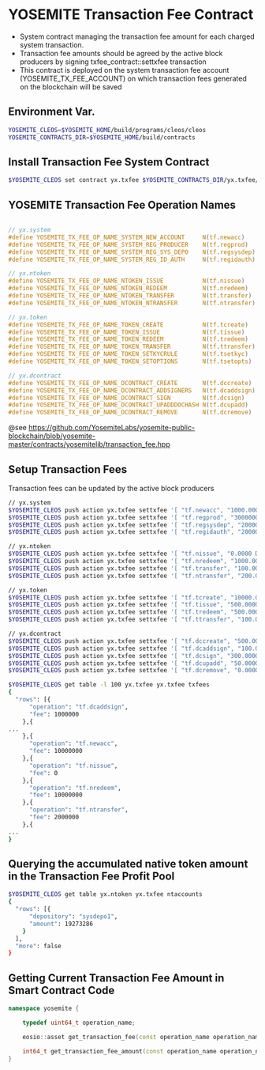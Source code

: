 YOSEMITE Transaction Fee Contract
===

* System contract managing the transaction fee amount for each charged system transaction.
* Transaction fee amounts should be agreed by the active block producers by signing txfee_contract::settxfee transaction
* This contract is deployed on the system transaction fee account (YOSEMITE_TX_FEE_ACCOUNT) on which transaction fees generated on the blockchain will be saved

Environment Var.
---

```bash
YOSEMITE_CLEOS=$YOSEMITE_HOME/build/programs/cleos/cleos
YOSEMITE_CONTRACTS_DIR=$YOSEMITE_HOME/build/contracts
```

Install Transaction Fee System Contract
---
```bash
$YOSEMITE_CLEOS set contract yx.txfee $YOSEMITE_CONTRACTS_DIR/yx.txfee/ -p yx.txfee@active
```

YOSEMITE Transaction Fee Operation Names
---

```c

// yx.system
#define YOSEMITE_TX_FEE_OP_NAME_SYSTEM_NEW_ACCOUNT     N(tf.newacc)
#define YOSEMITE_TX_FEE_OP_NAME_SYSTEM_REG_PRODUCER    N(tf.regprod)
#define YOSEMITE_TX_FEE_OP_NAME_SYSTEM_REG_SYS_DEPO    N(tf.regsysdep)
#define YOSEMITE_TX_FEE_OP_NAME_SYSTEM_REG_ID_AUTH     N(tf.regidauth)

// yx.ntoken
#define YOSEMITE_TX_FEE_OP_NAME_NTOKEN_ISSUE           N(tf.nissue)
#define YOSEMITE_TX_FEE_OP_NAME_NTOKEN_REDEEM          N(tf.nredeem)
#define YOSEMITE_TX_FEE_OP_NAME_NTOKEN_TRANSFER        N(tf.transfer)  // = wptransfer
#define YOSEMITE_TX_FEE_OP_NAME_NTOKEN_NTRANSFER       N(tf.ntransfer) // = wpntransfer

// yx.token
#define YOSEMITE_TX_FEE_OP_NAME_TOKEN_CREATE           N(tf.tcreate)
#define YOSEMITE_TX_FEE_OP_NAME_TOKEN_ISSUE            N(tf.tissue)
#define YOSEMITE_TX_FEE_OP_NAME_TOKEN_REDEEM           N(tf.tredeem)
#define YOSEMITE_TX_FEE_OP_NAME_TOKEN_TRANSFER         N(tf.ttransfer)  // = wptransfer
#define YOSEMITE_TX_FEE_OP_NAME_TOKEN_SETKYCRULE       N(tf.tsetkyc)
#define YOSEMITE_TX_FEE_OP_NAME_TOKEN_SETOPTIONS       N(tf.tsetopts)

// yx.dcontract
#define YOSEMITE_TX_FEE_OP_NAME_DCONTRACT_CREATE       N(tf.dccreate)
#define YOSEMITE_TX_FEE_OP_NAME_DCONTRACT_ADDSIGNERS   N(tf.dcaddsign)
#define YOSEMITE_TX_FEE_OP_NAME_DCONTRACT_SIGN         N(tf.dcsign)
#define YOSEMITE_TX_FEE_OP_NAME_DCONTRACT_UPADDDOCHASH N(tf.dcupadd)
#define YOSEMITE_TX_FEE_OP_NAME_DCONTRACT_REMOVE       N(tf.dcremove)

```

@see https://github.com/YosemiteLabs/yosemite-public-blockchain/blob/yosemite-master/contracts/yosemitelib/transaction_fee.hpp

Setup Transaction Fees
---

Transaction fees can be updated by the active block producers

```bash
// yx.system
$YOSEMITE_CLEOS push action yx.txfee settxfee '[ "tf.newacc", "1000.0000 DKRW" ]' -p yosemite@active
$YOSEMITE_CLEOS push action yx.txfee settxfee '[ "tf.regprod", "3000000.0000 DKRW" ]' -p yosemite@active
$YOSEMITE_CLEOS push action yx.txfee settxfee '[ "tf.regsysdep", "2000000.0000 DKRW" ]' -p yosemite@active
$YOSEMITE_CLEOS push action yx.txfee settxfee '[ "tf.regidauth", "2000000.0000 DKRW" ]' -p yosemite@active

// yx.ntoken
$YOSEMITE_CLEOS push action yx.txfee settxfee '[ "tf.nissue", "0.0000 DKRW" ]' -p yosemite@active
$YOSEMITE_CLEOS push action yx.txfee settxfee '[ "tf.nredeem", "1000.0000 DKRW" ]' -p yosemite@active
$YOSEMITE_CLEOS push action yx.txfee settxfee '[ "tf.transfer", "100.0000 DKRW" ]' -p yosemite@active
$YOSEMITE_CLEOS push action yx.txfee settxfee '[ "tf.ntransfer", "200.0000 DKRW" ]' -p yosemite@active

// yx.token
$YOSEMITE_CLEOS push action yx.txfee settxfee '[ "tf.tcreate", "10000.0000 DKRW" ]' -p yosemite@active
$YOSEMITE_CLEOS push action yx.txfee settxfee '[ "tf.tissue", "500.0000 DKRW" ]' -p yosemite@active
$YOSEMITE_CLEOS push action yx.txfee settxfee '[ "tf.tredeem", "500.0000 DKRW" ]' -p yosemite@active
$YOSEMITE_CLEOS push action yx.txfee settxfee '[ "tf.ttransfer", "100.0000 DKRW" ]' -p yosemite@active

// yx.dcontract
$YOSEMITE_CLEOS push action yx.txfee settxfee '[ "tf.dccreate", "500.0000 DKRW" ]' -p yosemite@active
$YOSEMITE_CLEOS push action yx.txfee settxfee '[ "tf.dcaddsign", "100.0000 DKRW" ]' -p yosemite@active
$YOSEMITE_CLEOS push action yx.txfee settxfee '[ "tf.dcsign", "300.0000 DKRW" ]' -p yosemite@active
$YOSEMITE_CLEOS push action yx.txfee settxfee '[ "tf.dcupadd", "50.0000 DKRW" ]' -p yosemite@active
$YOSEMITE_CLEOS push action yx.txfee settxfee '[ "tf.dcremove", "0.0000 DKRW" ]' -p yosemite@active

$YOSEMITE_CLEOS get table -l 100 yx.txfee yx.txfee txfees
{
  "rows": [{
      "operation": "tf.dcaddsign",
      "fee": 1000000
    },{
...
    },{
      "operation": "tf.newacc",
      "fee": 10000000
    },{
      "operation": "tf.nissue",
      "fee": 0
    },{
      "operation": "tf.nredeem",
      "fee": 10000000
    },{
      "operation": "tf.ntransfer",
      "fee": 2000000
    },{
...
}

```

Querying the accumulated native token amount in the Transaction Fee Profit Pool
---

```bash
$YOSEMITE_CLEOS get table yx.ntoken yx.txfee ntaccounts
{
  "rows": [{
      "depository": "sysdepo1",
      "amount": 19273286
    }
  ],
  "more": false
}
```

Getting Current Transaction Fee Amount in Smart Contract Code
---

```cpp
namespace yosemite {

    typedef uint64_t operation_name;

    eosio::asset get_transaction_fee(const operation_name operation_name);

    int64_t get_transaction_fee_amount(const operation_name operation_name);
}
``` 